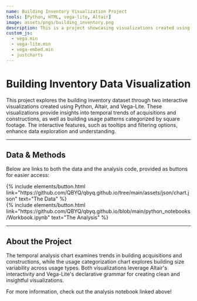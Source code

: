 ```yaml
---
name: Building Inventory Visualization Project
tools: [Python, HTML, vega-lite, Altair]
image: assets/pngs/building_inventory.png
description: This is a project showcasing visualizations created using Altair and vega-lite for interactive analysis of building inventory data!
custom_js:
  - vega.min
  - vega-lite.min
  - vega-embed.min
  - justcharts
---
```


# Building Inventory Data Visualization

This project explores the building inventory dataset through two interactive visualizations created using Python, Altair, and Vega-Lite. These visualizations provide insights into temporal trends of acquisitions and constructions, as well as building usage patterns categorized by square footage. The interactive features, such as tooltips and filtering options, enhance data exploration and understanding.
<vegachart schema-url="/assets/json/chart.json" style="width: 100%"></vegachart>

---

## Data & Methods

Below are links to both the data and the analysis code, provided as buttons for easier access:

<div class="left">
{% include elements/button.html link="https://github.com/QBYQ/qbyq.github.io/tree/main/assets/json/chart.json" text="The Data" %}
</div>

<div class="right">
{% include elements/button.html link="https://github.com/QBYQ/qbyq.github.io/blob/main/python_notebooks/Workbook.ipynb" text="The Analysis" %}
</div>

---

## About the Project

The temporal analysis chart examines trends in building acquisitions and constructions, while the usage categorization chart explores building size variability across usage types. Both visualizations leverage Altair's interactivity and Vega-Lite's declarative grammar for creating clean and insightful visualizations.

For more information, check out the analysis notebook linked above!
